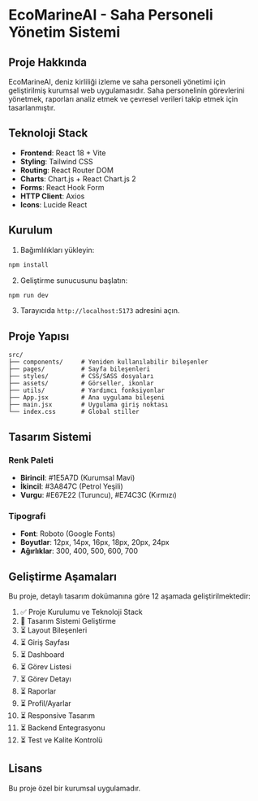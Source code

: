 # EcoMarineAI - Saha Personeli Yönetim Sistemi

## Proje Hakkında

EcoMarineAI, deniz kirliliği izleme ve saha personeli yönetimi için geliştirilmiş kurumsal web uygulamasıdır. Saha personelinin görevlerini yönetmek, raporları analiz etmek ve çevresel verileri takip etmek için tasarlanmıştır.

## Teknoloji Stack

- **Frontend**: React 18 + Vite
- **Styling**: Tailwind CSS
- **Routing**: React Router DOM
- **Charts**: Chart.js + React Chart.js 2
- **Forms**: React Hook Form
- **HTTP Client**: Axios
- **Icons**: Lucide React

## Kurulum

1. Bağımlılıkları yükleyin:
```bash
npm install
```

2. Geliştirme sunucusunu başlatın:
```bash
npm run dev
```

3. Tarayıcıda `http://localhost:5173` adresini açın.

## Proje Yapısı

```
src/
├── components/     # Yeniden kullanılabilir bileşenler
├── pages/          # Sayfa bileşenleri
├── styles/         # CSS/SASS dosyaları
├── assets/         # Görseller, ikonlar
├── utils/          # Yardımcı fonksiyonlar
├── App.jsx         # Ana uygulama bileşeni
├── main.jsx        # Uygulama giriş noktası
└── index.css       # Global stiller
```

## Tasarım Sistemi

### Renk Paleti
- **Birincil**: #1E5A7D (Kurumsal Mavi)
- **İkincil**: #3A847C (Petrol Yeşili)
- **Vurgu**: #E67E22 (Turuncu), #E74C3C (Kırmızı)

### Tipografi
- **Font**: Roboto (Google Fonts)
- **Boyutlar**: 12px, 14px, 16px, 18px, 20px, 24px
- **Ağırlıklar**: 300, 400, 500, 600, 700

## Geliştirme Aşamaları

Bu proje, detaylı tasarım dokümanına göre 12 aşamada geliştirilmektedir:

1. ✅ Proje Kurulumu ve Teknoloji Stack
2. 🔄 Tasarım Sistemi Geliştirme
3. ⏳ Layout Bileşenleri
4. ⏳ Giriş Sayfası
5. ⏳ Dashboard
6. ⏳ Görev Listesi
7. ⏳ Görev Detayı
8. ⏳ Raporlar
9. ⏳ Profil/Ayarlar
10. ⏳ Responsive Tasarım
11. ⏳ Backend Entegrasyonu
12. ⏳ Test ve Kalite Kontrolü

## Lisans

Bu proje özel bir kurumsal uygulamadır.

